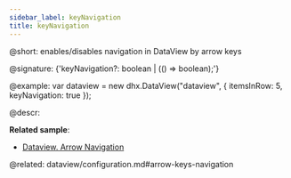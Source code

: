 ```yaml
---
sidebar_label: keyNavigation
title: keyNavigation
---          
```


@short: enables/disables navigation in DataView by arrow keys

@signature: {'keyNavigation?: boolean | (() => boolean);'}

@example: 
var dataview = new dhx.DataView("dataview", {
    itemsInRow: 5, 
    keyNavigation: true
});



@descr: 


**Related sample**:
- [Dataview. Arrow Navigation](https://snippet.dhtmlx.com/u7mgoly9)

@related:
dataview/configuration.md#arrow-keys-navigation


